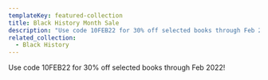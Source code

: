 ```yaml
---
templateKey: featured-collection
title: Black History Month Sale
description: "Use code 10FEB22 for 30% off selected books through Feb 2022!"
related_collection:
  - Black History
---
```

Use code 10FEB22 for 30% off selected books through Feb 2022!